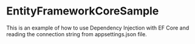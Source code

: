 # EntityFrameworkCoreSample

This is an example of how to use Dependency Injection with EF Core and reading the connection string from appsettings.json file.
